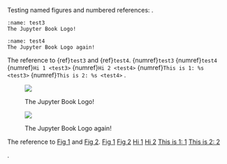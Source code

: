 Testing named figures and numbered references:
.
```{figure} https://jupyterbook.org/_static/logo.png
:name: test3
The Jupyter Book Logo!
```

```{figure} https://jupyterbook.org/_static/logo.png
:name: test4
The Jupyter Book Logo again!
```
The reference to {ref}`test3` and {ref}`test4`.
{numref}`test3`
{numref}`test4`
{numref}`Hi 1 <test3>`
{numref}`Hi 2 <test4>`
{numref}`This is 1: %s <test3>`
{numref}`This is 2: %s <test4>`
.
<figure id="fig-test3" class="numbered">
<img src="https://jupyterbook.org/_static/logo.png">
<figcaption number="1">
<p>The Jupyter Book Logo!</p>
</figcaption>
</figure>
<figure id="fig-test4" class="numbered">
<img src="https://jupyterbook.org/_static/logo.png">
<figcaption number="2">
<p>The Jupyter Book Logo again!</p>
</figcaption>
</figure>
<p>The reference to <a href="#fig-test3" title="Fig 1">Fig 1</a> and <a href="#fig-test4" title="Fig 2">Fig 2</a>.
<a href="#fig-test3" title="Fig 1">Fig 1</a>
<a href="#fig-test4" title="Fig 2">Fig 2</a>
<a href="#fig-test3" title="Fig 1">Hi 1</a>
<a href="#fig-test4" title="Fig 2">Hi 2</a>
<a href="#fig-test3" title="Fig 1">This is 1: 1</a>
<a href="#fig-test4" title="Fig 2">This is 2: 2</a></p>
.
